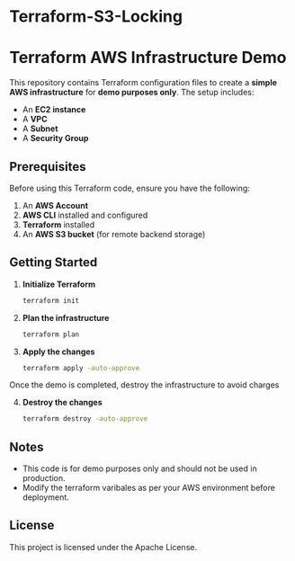 # Terraform-S3-Locking

# Terraform AWS Infrastructure Demo  

This repository contains Terraform configuration files to create a **simple AWS infrastructure** for **demo purposes only**. The setup includes:  
- An **EC2 instance**  
- A **VPC**  
- A **Subnet**  
- A **Security Group**  

## Prerequisites  

Before using this Terraform code, ensure you have the following:  

1. An **AWS Account**  
2. **AWS CLI** installed and configured  
3. **Terraform** installed  
4. An **AWS S3 bucket** (for remote backend storage)  

## Getting Started  

1. **Initialize Terraform**  
   ```sh
   terraform init
2. **Plan the infrastructure**
   ```sh
   terraform plan
3. **Apply the changes**
   ```sh
   terraform apply -auto-approve

Once the demo is completed, destroy the infrastructure to avoid charges

4. **Destroy the changes**
   ```sh
   terraform destroy -auto-approve

## Notes

- This code is for demo purposes only and should not be used in production.
- Modify the terraform varibales as per your AWS environment before deployment.

## License

This project is licensed under the Apache License.

